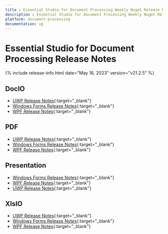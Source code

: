 ```yaml
---
title : Essential Studio for Document Processing Weekly Nuget Release Release Notes  
description : Essential Studio for Document Processing Weekly Nuget Release Release Notes  
platform: document-processing
documentation: ug
---
```


# Essential Studio for Document Processing  Release Notes  

{% include release-info.html date="May 16, 2023" version="v21.2.5" %} 

## DocIO

* [UWP Release Notes](/uwp/release-notes/v21.2.5#docio){:target="_blank"}
* [Windows Forms Release Notes](/windowsforms/release-notes/v21.2.5#docio){:target="_blank"}
* [WPF Release Notes](/wpf/release-notes/v21.2.5#docio){:target="_blank"}


## PDF

* [UWP Release Notes](/uwp/release-notes/v21.2.5#pdf){:target="_blank"}
* [Windows Forms Release Notes](/windowsforms/release-notes/v21.2.5#pdf){:target="_blank"}
* [WPF Release Notes](/wpf/release-notes/v21.2.5#pdf){:target="_blank"}


## Presentation

* [Windows Forms Release Notes](/windowsforms/release-notes/v21.2.5#presentation){:target="_blank"}
* [WPF Release Notes](/wpf/release-notes/v21.2.5#presentation){:target="_blank"}
* [UWP Release Notes](/uwp/release-notes/v21.2.5#presentation){:target="_blank"}


## XlsIO

* [UWP Release Notes](/uwp/release-notes/v21.2.5#xlsio){:target="_blank"}
* [Windows Forms Release Notes](/windowsforms/release-notes/v21.2.5#xlsio){:target="_blank"}
* [WPF Release Notes](/wpf/release-notes/v21.2.5#xlsio){:target="_blank"}